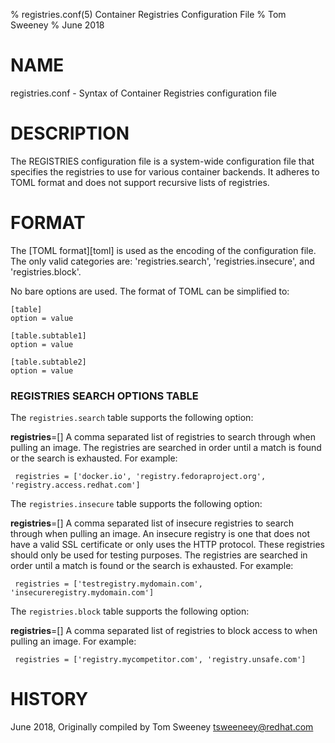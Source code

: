 % registries.conf(5) Container Registries Configuration File
% Tom Sweeney
% June 2018

# NAME
registries.conf - Syntax of Container Registries configuration file

# DESCRIPTION
The REGISTRIES configuration file is a system-wide configuration file
that specifies the registries to use for various container backends.
It adheres to TOML format and does not support recursive lists of
registries.

# FORMAT
The [TOML format][toml] is used as the encoding of the configuration file.
The only valid categories are: 'registries.search', 'registries.insecure',
and 'registries.block'.

No bare options are used. The format of TOML can be simplified to:

    [table]
    option = value

    [table.subtable1]
    option = value

    [table.subtable2]
    option = value

### REGISTRIES SEARCH OPTIONS TABLE

The `registries.search` table supports the following option:

**registries**=[]
  A comma separated list of registries to search through when pulling
an image.  The registries are searched in order until a match is found
or the search is exhausted.  For example:
```
 registries = ['docker.io', 'registry.fedoraproject.org', 'registry.access.redhat.com']
```

The `registries.insecure` table supports the following option:

**registries**=[]
  A comma separated list of insecure registries to search through when pulling
an image.  An insecure registry is one that does not have a valid SSL certificate
or only uses the HTTP protocol.  These registries should only be used for testing
purposes.  The registries are searched in order until a match is found or the
search is exhausted.  For example:
```
 registries = ['testregistry.mydomain.com', 'insecureregistry.mydomain.com']
```

The `registries.block` table supports the following option:

**registries**=[]
  A comma separated list of registries to block access to when pulling
an image.  For example:
```
 registries = ['registry.mycompetitor.com', 'registry.unsafe.com']
```

# HISTORY
June 2018, Originally compiled by Tom Sweeney <tsweeneey@redhat.com>
